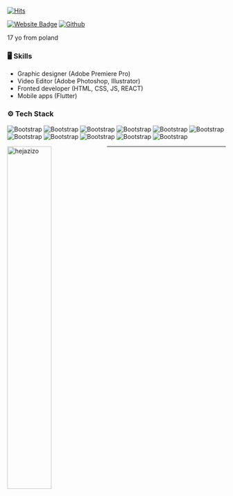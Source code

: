 [![Hits](https://hits.seeyoufarm.com/api/count/incr/badge.svg?url=https%3A%2F%2Fgithub.com%2Fhejazizo%2Fhejazizo&count_bg=%2379C83D&title_bg=%23555555&icon=&icon_color=%23E7E7E7&title=Profile+Views&edge_flat=false)](https://hits.seeyoufarm.com)




[![Website Badge](https://img.shields.io/badge/-Website-c14438?style=flat&logo=Google-Chrome&logoColor=white&link=https://vegaxzy.xyz)](https://vegaxzy.xyz)
[![Github](https://img.shields.io/github/followers/vegaxzy?label=Follow&style=social)](https://github.com/hejazizo)

17 yo from poland

### 🖥 Skills

- Graphic designer (Adobe Premiere Pro)
- Video Editor (Adobe Photoshop, Illustrator)
- Fronted developer (HTML, CSS, JS, REACT)
- Mobile apps (Flutter)
### ⚙️ Tech Stack

![Bootstrap](https://img.shields.io/badge/-HTML-05122A?style=flat-square&logo=HTML&color=353535) ![Bootstrap](https://img.shields.io/badge/-CSS-05122A?style=flat-square&logo=CSS&color=353535) ![Bootstrap](https://img.shields.io/badge/-Java%20Script-05122A?style=flat-square&logo=Java-Script&color=353535) ![Bootstrap](https://img.shields.io/badge/-React-05122A?style=flat-square&logo=React&color=353535) ![Bootstrap](https://img.shields.io/badge/-Adobe%20Photoshop-05122A?style=flat-square&logo=Adobe-Photoshop&color=353535) ![Bootstrap](https://img.shields.io/badge/-Adobe%20Illustrator-05122A?style=flat-square&logo=Adobe-Illustrator&color=353535) ![Bootstrap](https://img.shields.io/badge/-Adobe%20After%20Effects-05122A?style=flat-square&logo=Adobe-After-Effects&color=353535) ![Bootstrap](https://img.shields.io/badge/-Adobe%20Premiere%20Pro-05122A?style=flat-square&logo=Adobe-Premiere-Pro&color=353535) ![Bootstrap](https://img.shields.io/badge/-Ex%20Content%20Creator%20%283%20years%20experience%29-05122A?style=flat-square&logo=Ex-Content-Creator-(3-years-experience)&color=353535) ![Bootstrap](https://img.shields.io/badge/-Android%20Studio-05122A?style=flat-square&logo=Android-Studio&color=353535) ![Bootstrap](https://img.shields.io/badge/-Visual%20Studio-05122A?style=flat-square&logo=Visual-Studio&color=353535)

<div>
  <img width="45%" align="left" src="https://github-readme-stats.vercel.app/api/top-langs?username=vegaxzy&show_icons=true&locale=en&layout=compact" alt="hejazizo" />
</div>


---
